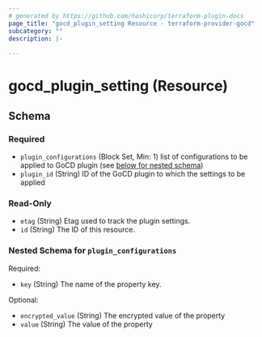 ```yaml
---
# generated by https://github.com/hashicorp/terraform-plugin-docs
page_title: "gocd_plugin_setting Resource - terraform-provider-gocd"
subcategory: ""
description: |-
  
---
```


# gocd_plugin_setting (Resource)





<!-- schema generated by tfplugindocs -->
## Schema

### Required

- `plugin_configurations` (Block Set, Min: 1) list of configurations to be applied to GoCD plugin (see [below for nested schema](#nestedblock--plugin_configurations))
- `plugin_id` (String) ID of the GoCD plugin to which the settings to be applied

### Read-Only

- `etag` (String) Etag used to track the plugin settings.
- `id` (String) The ID of this resource.

<a id="nestedblock--plugin_configurations"></a>
### Nested Schema for `plugin_configurations`

Required:

- `key` (String) The name of the property key.

Optional:

- `encrypted_value` (String) The encrypted value of the property
- `value` (String) The value of the property


